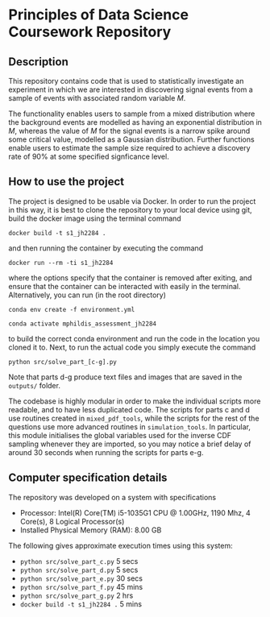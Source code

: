 # Principles of Data Science Coursework Repository

## Description
This repository contains code that is used to statistically investigate an experiment in which we are interested in discovering signal events from a sample of events with associated random variable $M$.

The functionality enables users to sample from a mixed distribution where the background events are modelled as having an exponential distribution in $M$, whereas the value of $M$ for the signal events is a narrow spike around some critical value, modelled as a Gaussian distribution. Further functions enable users to estimate the sample size required to achieve a discovery rate of 90% at some specified signficance level.

## How to use the project
The project is designed to be usable via Docker. In order to run the project in this way, it is best to clone the repository to your local device using git, build the docker
image using the terminal command

`docker build -t s1_jh2284 .`

and then running the container by executing the command

`docker run --rm -ti s1_jh2284`

where the options specify that the container is removed after exiting, and ensure that the container can be interacted with easily in the terminal.
Alternatively, you can run (in the root directory)

`conda env create -f environment.yml`

`conda activate mphildis_assessment_jh2284`

to build the correct conda environment and run the code in the location you cloned it to.
Next, to run the actual code you simply execute the command

`python src/solve_part_[c-g].py`

Note that parts d-g produce text files and images that are saved in the `outputs/` folder.

The codebase is highly modular in order to make the individual scripts more readable, and to have less duplicated code. The scripts for parts c and d use routines created in `mixed_pdf_tools`, while the scripts for the rest of the questions use more advanced routines in `simulation_tools`. In particular, this module initialises the global variables used for the inverse CDF sampling whenever they are imported, so you may notice a brief delay of around 30 seconds when running the scripts for parts e-g.

## Computer specification details

The repository was developed on a system with specifications
 - Processor: Intel(R) Core(TM) i5-1035G1 CPU @ 1.00GHz, 1190 Mhz, 4 Core(s), 8 Logical Processor(s)
 - Installed Physical Memory (RAM): 8.00 GB

The following gives approximate execution times using this system:
 - `python src/solve_part_c.py` 5 secs
 - `python src/solve_part_d.py` 5 secs
 - `python src/solve_part_e.py` 30 secs
 - `python src/solve_part_f.py` 45 mins
 - `python src/solve_part_g.py` 2 hrs
 - `docker build -t s1_jh2284 .` 5 mins
